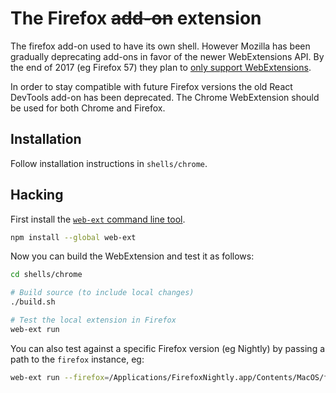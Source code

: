 # The Firefox ~~add-on~~ extension

The firefox add-on used to have its own shell. However Mozilla has been gradually deprecating add-ons in favor of the newer WebExtensions API. By the end of 2017 (eg Firefox 57) they plan to [only support WebExtensions](https://blog.mozilla.org/addons/2016/11/23/add-ons-in-2017/).

In order to stay compatible with future Firefox versions the old React DevTools add-on has been deprecated. The Chrome WebExtension should be used for both Chrome and Firefox.

## Installation

Follow installation instructions in `shells/chrome`.

## Hacking

First install the [`web-ext` command line tool](https://developer.mozilla.org/en-US/Add-ons/WebExtensions/Getting_started_with_web-ext#Installation).

```bash
npm install --global web-ext
```

Now you can build the WebExtension and test it as follows:

```bash
cd shells/chrome

# Build source (to include local changes)
./build.sh

# Test the local extension in Firefox
web-ext run
```

You can also test against a specific Firefox version (eg Nightly) by passing a path to the `firefox` instance, eg:

```bash
web-ext run --firefox=/Applications/FirefoxNightly.app/Contents/MacOS/firefox-bin
```
